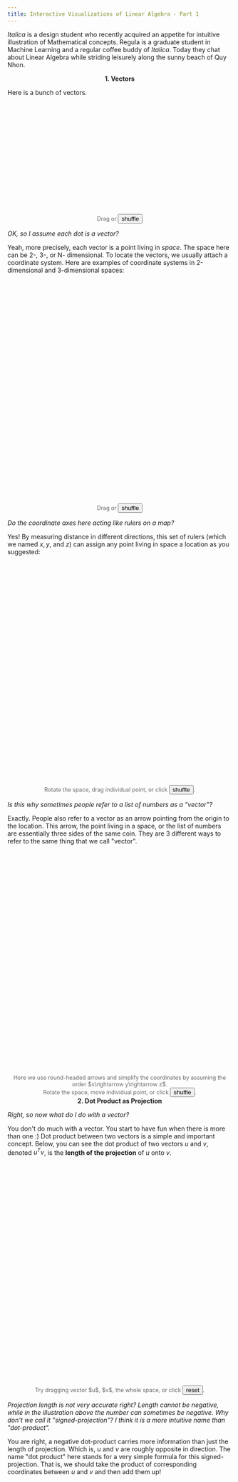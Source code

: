 ```yaml
---
title: Interactive Visualizations of Linear Algebra - Part 1
---
```



<script src="/assets/js/linear_algebra/lib.js"></script>

*Italica* is a design student who recently acquired an appetite for intuitive illustration of Mathematical concepts. Regula is a graduate student in Machine Learning and a regular coffee buddy of *Italica*. Today they chat about Linear Algebra while striding leisurely along the sunny beach of Quy Nhon.

<center><b>1. Vectors</b></center>


<style type="text/css">
.js {
  font-size: 12.5;
  color: #696969;
}
</style>

Here is a bunch of vectors.

<center class='js'>
<svg width="300" height="250" id="svg_point_cloud"></svg>
<br/> 
Drag or <button id='but_point_cloud'>shuffle</button>
</center>

<script src="/assets/js/linear_algebra/point_cloud.js">
</script>

<script>
d3.selectAll('#but_point_cloud')
  .on('click', point_cloud.init)
</script>


*OK, so I assume each dot is a vector?*

Yeah, more precisely, each vector is a point living in *space*. The space here can be 2-, 3-, or N- dimensional. To locate the vectors, we usually attach a coordinate system. Here are examples of coordinate systems in 2-dimensional and 3-dimensional spaces:

<center class='js'>
<svg width="300" height="250" id="svg_point_coord_lines2d"></svg> <svg width="300" height="250" id="svg_point_coord_lines"></svg>
<br/> 
Drag or <button id='reset_point_coord_lines'>shuffle</button>
</center>

<script src="/assets/js/linear_algebra/point_coord_lines2d.js">
</script>
<script src="/assets/js/linear_algebra/point_coord_lines.js">
</script>

<script>
d3.selectAll('#reset_point_coord_lines')
  .on('click', function(){
      point_coord_lines.init();
      point_coord_lines2d.init();
  })
</script>

*Do the coordinate axes here acting like rulers on a map?*

Yes! By measuring distance in different directions, this set of rulers (which we named $x, y,$ and $z$) can assign any point living in space a location as you suggested:


<center class='js'>
<svg width="300" height="250" id="svg_point_location2d"></svg><svg width="300" height="250" id="svg_point_location"></svg> 
<br/>
Rotate the space, drag individual point, or click
<button id='but_point_location'>shuffle</button>.
</center>

<script src="/assets/js/linear_algebra/point_location.js"></script>
<script src="/assets/js/linear_algebra/point_location2d.js"></script>
<script>
d3.selectAll('#but_point_location')
  .on('click', function(){
      point_location.init();
      point_location2d.init();
  });
</script>

*Is this why sometimes people refer to a list of numbers as a "vector"?*

Exactly. People also refer to a vector as an arrow pointing from the origin to the location. This arrow, the point living in a space, or the list of numbers are essentially three sides of the same coin. They are 3 different ways to refer to the same thing that we call "vector".

<center class='js'>
<svg width="300" height="250" id="svg_point_arrow_location2d"></svg><svg width="300" height="250" id="svg_point_arrow_location"></svg> 
<br/>
Here we use round-headed arrows and simplify the coordinates by assuming the order $x\rightarrow y\rightarrow z$.
<br/>
Rotate the space, move individual point, or click
<button id='but_point_arrow_location'>shuffle</button>.
</center>

<script src="/assets/js/linear_algebra/point_arrow_location2d.js"></script>
<script src="/assets/js/linear_algebra/point_arrow_location.js"></script>
<script>
d3.selectAll('#but_point_arrow_location')
  .on('click', function(){
      point_arrow_location2d.init();
      point_arrow_location.init();
  });
</script>

<center><b>2. Dot Product as Projection</b></center>

*Right, so now what do I do with a vector?*

You don't do much with a vector. You start to have fun when there is more than one :) Dot product between two vectors is a simple and important concept. Below, you can see the dot product of two vectors $u$ and $v$, denoted $u^Tv$, is the **length of the projection** of $u$ onto $v$.


<center class='js'>
<svg width="300" height="250" id="svg_dot_product_project2d"></svg><svg width="300" height="250" id="svg_dot_product_project"></svg> 
<br/>
Try dragging vector $u$, $v$, the whole space, or click
<button id='but_dot_product_project'>reset</button>.
</center>

<script src="/assets/js/linear_algebra/dot_product_project2d.js"></script>
<script src="/assets/js/linear_algebra/dot_product_project.js"></script>
<script>
d3.selectAll('#but_dot_product_project')
  .on('click', function(){
      dot_product_project2d.init();
      dot_product_project.init();
  });
</script>

*Projection length is not very accurate right? Length cannot be negative, while in the illustration above the number can sometimes be negative. Why don't we call it "signed-projection"? I think it is a more intuitive name than "dot-product".*

You are right, a negative dot-product carries more information than just the length of projection. Which is, $u$ and $v$ are roughly opposite in direction. The name "dot product" here stands for a very simple formula for this signed-projection. That is, we should take the product of corresponding coordinates between $u$ and $v$ and then add them up!

<center class='js'>
<svg width="315" height="360" id="svg_dot_product_formula2d"></svg><svg width="315" height="360" id="svg_dot_product_formula"></svg> 
<br/>
Try dragging vector $u$, $v$, the whole space, or click
<button id='but_dot_product_formula'>reset</button>.
</center>

<script src="/assets/js/linear_algebra/dot_product_formula2d.js"></script>
<script src="/assets/js/linear_algebra/dot_product_formula.js"></script>
<script>
d3.selectAll('#but_dot_product_formula')
  .on('click', function(){
      dot_product_formula2d.init();
      dot_product_formula.init();
  });
</script>

*Oh, that's a very nice coincidence.*

Indeed it is. Let's look at a very useful diagram for this same formula. It shows how two vectors $u$ and $v$ colliding into a single number (their dot product $u^Tv$).

<center class='js'>
<svg width="315" height="350" id="svg_dot_product_collide2d"></svg><svg width="315" height="350" id="svg_dot_product_collide"></svg> 
<br/>
Try dragging vector $u$, $v$, the whole space. Click
<button id='but_dot_product_collide_init'>reset</button> or <button id='but_dot_product_collide_compute'>compute $u^Tv$</button>.
</center>

<script src="/assets/js/linear_algebra/dot_product_collide2d.js"></script>
<script src="/assets/js/linear_algebra/dot_product_collide.js"></script>
<script>
d3.selectAll('#but_dot_product_collide_init')
  .on('click', function(){
      dot_product_collide2d.init();
      dot_product_collide.init();
  });
d3.selectAll('#but_dot_product_collide_compute')
  .on('click', function(){
      dot_product_collide2d.compute();
      dot_product_collide.compute();
  });
</script>


*Looks like this diagram explains the notation $u^Tv$ very well. $u^T$ is $u$ lying down, while $v$ is standing and $u^Tv$ is the collision of $u^T$ and $v$.*

That's exactly what it is :) The $^T$ operation here is called "transpose". Transposing flips the vector so it lies down. This diagram will become very helpful later on and we'll meet it again soon.

*So since this operation is symmetric between $u$ and $v$, it should give the same result as projecting v onto u, i.e. $u^Tv = v^Tu$, right?*

<center class='js'>
<svg width="315" height="350" id="svg_dot_product_symmetric2d"></svg><svg width="315" height="350" id="svg_dot_product_symmetric"></svg> 
<br/>
Try dragging vector $u$, $v$, the whole space. Click
<button id='but_dot_product_symmetric_init'>reset</button> or <button id='but_dot_product_symmetric_swap'>swap $u^Tv \leftrightarrow v^Tu$</button>.
</center>

<script src="/assets/js/linear_algebra/dot_product_symmetric2d.js"></script>
<script src="/assets/js/linear_algebra/dot_product_symmetric.js"></script>
<script>
d3.selectAll('#but_dot_product_symmetric_init')
  .on('click', function(){
      dot_product_symmetric2d.init();
      dot_product_symmetric.init();
  });
d3.selectAll('#but_dot_product_symmetric_swap')
  .on('click', function(){
      dot_product_symmetric2d.swap();
      dot_product_symmetric.swap();
  });
</script>

Great observation. Well, I cheated a bit in the explanation so far :) "Projection of $u$ onto $v$" is almost, but not quite, the correct interpretation of dot product! It is only correct when length of $v$ (denoted $\|v\|$) is 1 - which is what I sneakily set it to be so far. The correct formula 
here takes into account $|v|$ as well:

$$u^Tv = \textrm{Projection of}\ u\ \textrm{onto}\ v \times \left|v\right|$$

<center class='js'>
<svg width="315" height="280" id="svg_dot_product_correct2d"></svg><svg width="315" height="280" id="svg_dot_product_correct"></svg> 
<br/>
Try dragging $u$, $v$, or any of the other lines/points, or click
<button id='but_dot_product_correct_init'>reset</button>.
<br/>
Notice when $|v|=1$, $u^Tv$ coincides with the projection (shaded blue).
</center>

<script src="/assets/js/linear_algebra/dot_product_correct2d.js"></script>
<script src="/assets/js/linear_algebra/dot_product_correct.js"></script>
<script>
d3.selectAll('#but_dot_product_correct_init')
  .on('click', function(){
      dot_product_correct2d.init();
      dot_product_correct.init();
  });
</script>

So dot product not only projects $u$ onto $v$'s direction, it also scales the result by $\|v\|$. Now with this new interpretation, $u^Tv = v^Tu$ indeed!

<!-- = \textrm{Projection of}\ u\ \textrm{onto}\ v \times \textrm{length of}\ v = \textrm{Projection of}\ v\ \textrm{onto}\ u \times \textrm{length of}\ u$$ -->

<!-- *So, if $v$ is hold fixed and $u$ is moving around, then you are suggesting that dot product can be think of as a measurement of the projection of $u$ onto $v$ right?*

That's the right way to think about it :) The dot product here is simply the projection times a fixed constant (length of $v$). So to compare the projection of $u_1$ and $u_2$ onto $v$, we can just compare $u_1^Tv$ and $u_2^Tv$. -->

<center><b>3. Changing in persepective</b></center>

*Okay, that makes sense. But why do we care about projections of vectors onto each other anyway?*

That's a good question. One of the understanding here is that projecting $u$ onto $v$ is essentially applying a **change in perspective**.

In the current space and coordinate system, $u$ is a vector of certain direction and length. The question is, what does $u$ look like in *another space and coordinate system?* In particular, how does $u$ look like from $v$'s perspective? A reasonable answer is just projecting $u$ onto $v$.

*One way I can think of how this makes sense: the projection is larger when $u$ is more aligned to $v$, and shrinks to zero when the two are not aligned at all (perpendicular).*

Bingo. **Changing in perspective** is the recurring theme in Linear Algebra. Much of Linear Algebra is concerned with studying how a certain object of interest (represented by a point) looks like under different perspectives (different spaces and coordinate systems).

*So what are the specific applications?*

There are many. Linear Algebra is truly ubiquitous! As a student in Machine Learning, I can vouch for its application in this field. For example, we want to find what changes of perspective that turn my cat, currently represented as pixels in a photo, into the text $\texttt{"my cat"}$.

*So this is how Facebook AI put captions on the photos uploaded to the site?*

Yes. Take Google Translate as another example. Linear Algebra is used to represent the changes of the perspective that turn one sentence in one language to another.

*Cool, so we should first somehow represent the photo as a vector $u$, then we try to find $v$ such that the dot product $u\cdot v= u'$ is the number that represents the caption text?*

That is the spirit. The devil is in the detail though: How do we represent photo/text as vectors? How do we figure out the appropriate $v$? And so on :)

Consider writing this tutorial. All the visualizations of 3D spaces done here will be displayed on a screen, a 2D surface. This requires a perspective change between the two spaces. The code that I wrote for the visualizations must therefore handle this change using Linear Algebra. More broadly, computer games in 3D or softwares that involve 3D manipulation rely heavily on this specific change to display stuff on 2D screens.

*Changing in perspective might not be all the reasons for Linear Algebra. For example, I found [this answer](https://math.stackexchange.com/a/256695) on Math Stack Exchange.*

Good find! Better yet, reach for Chapter 10 of [Introduction to Linear Algebra](https://math.mit.edu/~gs/linearalgebra/) from Gilbert Strang. You'll find there a diverse list of Linear Algebra applications, from Graph Theory to Cryptography, Economics, and the Google's PageRank algorithm. 

<center><b>4. The coordinate system</b></center>

*Good to know! Back to changing of perspective, now what do I do with the projection of $u$ on $v$?*

Reducing $u$, living in a multi-dimensional space, to a single number $u^Tv$ is useful, but we want more. What people usually do is instead projecting $u$ on many $v$'s and obtain many different views at once.

Let's say we project $u$ onto a bunch of vectors, e.g. three vectors $ \\{ v_1, v_2, v_3 \\} $, and thereby obtaining a list of numbers $[u^Tv_1, u^Tv_2, u^Tv_3]$, which is itself a vector as well! In other words, dot product is the building block of transforming one vector to another, thereby achieving a multi-dimensional change in perspective.

<!-- *OK, this list of numbers is three different views of $u$ from three different $v$ vectors. But if $v_1 = v_2$, we are obtaining the same view twice. If $v_1$ and $v_2$ are almost aligned, the two views are also almost the same.*

*So I guess my question is, if we are taking more than one view, shouldn't we select $ \\{ v_1, v_2, v_3 \\} $ such that these views don't correlate with each other as much as possible?*

Absolutely. Setting aside what we really mean by "correlation", this set of vectors needs to be pair-wise perpendicular for the views to not correlate. For example, -->

Let's take a concrete example. Let $v_1 = [1, 0, 0]$, $v_2 = [0, 1, 0]$, and $v_3 = [0, 0, 1]$. In this case, projecting $u$ on $ \\{ v_1, v_2, v_3 \\} $ will, surprise surprise, give you back $u$ itself.

*It looks like $v_1, v_2, v_3$ as defined above is acting as the coordinate system, because they are measuring $u$ in three perpendicular directions that coincide with the three coordinate axes.*

Nice observation. In fact with this observation, there is no longer need for coordinate systems. Instead, think of space as being "measured" by this set of vectors through dot products.

*So this set of vectors is what gives any vector living in space a coordinate?*

Exactly. Be aware that there can be many such sets. To get the position (coordinates) of a vector $u$ with respect to any of such set $ \\{ w_1, w_2, w_3 \\} $, simply project $u$ onto this set as shown earlier with $u$ and $ \\{ v_1, v_2, v_3 \\} $:


*It looks like the transformation I'm seeing here is rotation in 2-D and 3-D?*

That is right. Rotation happens because each vector in the set $ \\{ w_1, w_2, w_3 \\} $ here has length $1$ and any pair of them are perpendicular. You can sort of see why this is the case through the above illustrations. We'll make this concrete very soon. People call such sets "orthonormal", "ortho" stands for orthogonal (perpendicular) and "normal" stands for length of $1$.

<center><b>5. Matrix multiplication</b></center>

*Okay, but what if the set $ \\{ v_1, v_2, v_3 \\} $ is not orthonormal?*

You have just asked *The Question* of Linear Algebra. Earlier we see that if $ \\{ v_1, v_2, v_3 \\} $ is orthonormal, the result looks like $u$, except rotated by an angle. Let's extend this a bit by considering a simple case where the set $ \\{ v_1, v_2, v_3 \\} $ is only "ortho" but not "normal". We can see that the transformation amounts to first rotating, and then stretching on each axis individually, according to the length of $ v_1, v_2, v_3 $:

*Are you suggesting rotating and stretching are the two building blocks of any transformation done by dot-products?*

That's a very quick jump ahead, but totally accurate :) In fact, rotation and stretching are **the only two** building blocks. We'll soon see how this is the case, but first let's take it slow and enjoy ourselves some nice visualizations. Let's call the list of numbers $[u^T v_1, u^T v_2, u^T v_3]$ a new vector $u^\*$. This new vector is what $u$ looks like in the perspective of the skewed "coordinate system" $ \\{ v_1, v_2, v_3 \\} $:

Notation wise, if we stack $ \\{ v_1, v_2, v_3 \\} $ horizontally into a rectangle of numbers that we called the matrix $A$, we have just invented the matrix-vector multiplication using the "colliding" diagram:


And so, the meaning of matrix-vector multiplication is really just projecting a vector onto the matrix rows. Let's go ahead and simultaneously project a bunch of vectors $ \\{ u_1, u_2, u_3, u_4 \\} $ onto the set $ \\{ v_1, v_2, v_3 \\} $:

And there it is, we reinvent the matrix-matrix multiplication!

*Ah, that's very neat. So multiplying matrices is essentially looking at a bunch of vectors from a new perspective?*

Exactly. With matrix multiplication, we now have the power to look at vectors from many different perspectives. So far we have been transforming vectors in 3 dimensional space into another 3 dimensional space. But that does not have to be the case. Let's try something else:

Here we have just turned a 3-dimensional vectors into a 2-dimensional vector.

*So we have just discarded some information from $u$ by turning a list of 3 numbers into a list of 2 numbers right? I wonder if, in a reversed manner, we can add more information?*

Of course, we can certainly do so by projecting $u$, living in 2 dimensional space, onto a set of three vectors $v_1, v_2, v_3$:

*That looks cool! It seems matrix-vector multiplication is characterized by its stretching/squishing space uniformly everywhere. Is this true?*

That is true. Let's take a moment to unpack what you really mean by "uniformly everywhere". First, we can study this stretching/squishing by looking at the one-dimensional case. In this case, matrix-vector multiplication is simply multiplying two numbers. Let's look at how different line segments change in terms of their length.

*It seems that they got scaled up/down by the same factor, regardless of their position and size.*

Yes. Equivalently speaking, any two segments equal in length before a transformation will still be equal in length after the transformation. 

This property translates to higher dimensions as well. If two chunks of space are equal in volume before a matrix-vector multiplication, they are also equal in volume after said multiplication:

*Oh that's an interesting way to describe it. This raises the question: how much bigger or smaller does the space get after a given transformation? In the 1-dimensional case, this factor is simply the number used to multiply. In N-dimensional space, however, how do we get such factor from an N-by-N matrix?*

You are asking all the right questions! The point of Linear Algebra is really studying these transformations inside-out, characterizing them, breaking them apart. Volume contraction or expansion is just one of these studies. The keyword for your question here is *Determinant of a Matrix*. But let's take a break here and grab a coffee? We'll come back with many more interesting findings :)